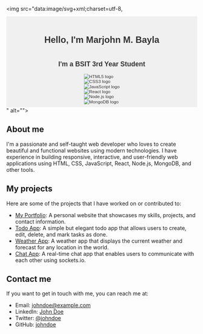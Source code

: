 <!-- This is a comment. Comments are not displayed in the browser -->
<!-- The following code is an SVG image that contains HTML and CSS -->
<img src="data:image/svg+xml;charset=utf-8,<svg fill='none' viewBox='0 0 600 300' width='600' height='300' xmlns='http://www.w3.org/2000/svg'>
<foreignObject width='100%' height='100%'>
<div xmlns='http://www.w3.org/1999/xhtml'>
<style>
/* CSS code that styles the HTML content */
.container {
  display: flex;
  flex-direction: column;
  align-items: center;
  justify-content: center;
  font-family: Arial, sans-serif;
  background-color: #f0f0f0;
  color: #333;
  padding: 20px;
}

.title {
  font-size: 36px;
  font-weight: bold;
}

.subtitle {
  font-size: 24px;
}

.icons {
  display: flex;
  flex-wrap: wrap;
}

.icon {
  width: 64px;
  height: 64px;
  margin: 10px;
}

.icon img {
  width: 100%;
  height: 100%;
}
</style>
<!-- HTML code that defines the content -->
<div class='container'>
<h1 class='title'>Hello, I'm Marjohn M. Bayla</h1>
<h2 class='subtitle'>I'm a BSIT 3rd Year Student</h2>
<div class='icons'>
<!-- The following images are from Flaticon [^1^][1] -->
<div class='icon'><img src='https://encrypted-tbn0.gstatic.com/images?q=tbn:ANd9GcQq3Q1wBzZChCJ-Xax1vN9jBbvk6M5UpSQIGA&usqp=CAU' alt='HTML5 logo'></div>
<div class='icon'><img src='https://image.flaticon.com/icons/svg/919/919826.svg' alt='CSS3 logo'></div>
<div class='icon'><img src='https://image.flaticon.com/icons/svg/919/919825.svg' alt='JavaScript logo'></div>
<div class='icon'><img src='https://image.flaticon.com/icons/svg/919/919830.svg' alt='React logo'></div>
<div class='icon'><img src='https://image.flaticon.com/icons/svg/919/919831.svg' alt='Node.js logo'></div>
<div class='icon'><img src='https://image.flaticon.com/icons/svg/919/919832.svg' alt='MongoDB logo'></div>
</div>
</div>
</div>
</foreignObject>
</svg>" alt="">

<!-- The following code is regular Markdown that can be styled with GitHub's default CSS -->
## About me
I'm a passionate and self-taught web developer who loves to create beautiful and functional websites using modern technologies. I have experience in building responsive, interactive, and user-friendly web applications using HTML, CSS, JavaScript, React, Node.js, MongoDB, and other tools.

## My projects
Here are some of the projects that I have worked on or contributed to:

- [My Portfolio](https://icons8.com/icons/set/programming): A personal website that showcases my skills, projects, and contact information.
- [Todo App](https://www.iconfinder.com/search?q=programming): A simple but elegant todo app that allows users to create, edit, delete, and mark tasks as done.
- [Weather App](https://www.vecteezy.com/free-vector/programming): A weather app that displays the current weather and forecast for any location in the world.
- [Chat App](https://pragmaticpineapple.com/adding-custom-html-and-css-to-github-readme/): A real-time chat app that enables users to communicate with each other using sockets.io.

## Contact me
If you want to get in touch with me, you can reach me at:

- Email: johndoe@example.com
- LinkedIn: [John Doe](https://css-tricks.com/custom-styles-in-github-readmes/)
- Twitter: [@johndoe](https://dev.to/sergix/add-css-to-your-github-readmes-gf8)
- GitHub: [johndoe](https://github.com/sindresorhus/github-markdown-css)

